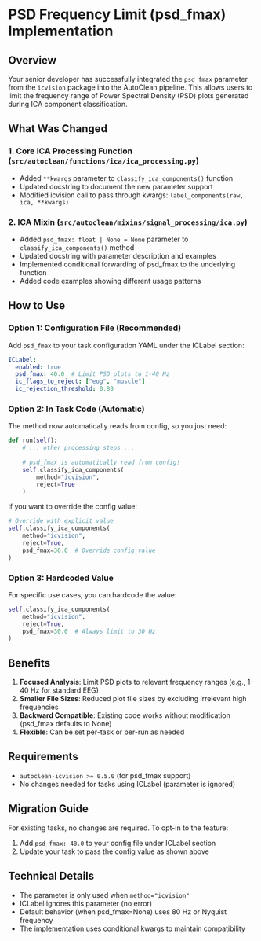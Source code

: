 # PSD Frequency Limit (psd_fmax) Implementation

## Overview

Your senior developer has successfully integrated the `psd_fmax` parameter from the `icvision` package into the AutoClean pipeline. This allows users to limit the frequency range of Power Spectral Density (PSD) plots generated during ICA component classification.

## What Was Changed

### 1. **Core ICA Processing Function** (`src/autoclean/functions/ica/ica_processing.py`)
- Added `**kwargs` parameter to `classify_ica_components()` function
- Updated docstring to document the new parameter support
- Modified icvision call to pass through kwargs: `label_components(raw, ica, **kwargs)`

### 2. **ICA Mixin** (`src/autoclean/mixins/signal_processing/ica.py`)
- Added `psd_fmax: float | None = None` parameter to `classify_ica_components()` method
- Updated docstring with parameter description and examples
- Implemented conditional forwarding of psd_fmax to the underlying function
- Added code examples showing different usage patterns

## How to Use

### Option 1: Configuration File (Recommended)
Add `psd_fmax` to your task configuration YAML under the ICLabel section:

```yaml
ICLabel:
  enabled: true
  psd_fmax: 40.0  # Limit PSD plots to 1-40 Hz
  ic_flags_to_reject: ["eog", "muscle"]
  ic_rejection_threshold: 0.80
```

### Option 2: In Task Code (Automatic)
The method now automatically reads from config, so you just need:

```python
def run(self):
    # ... other processing steps ...
    
    # psd_fmax is automatically read from config!
    self.classify_ica_components(
        method="icvision",
        reject=True
    )
```

If you want to override the config value:

```python
# Override with explicit value
self.classify_ica_components(
    method="icvision",
    reject=True,
    psd_fmax=30.0  # Override config value
)
```

### Option 3: Hardcoded Value
For specific use cases, you can hardcode the value:

```python
self.classify_ica_components(
    method="icvision",
    reject=True,
    psd_fmax=30.0  # Always limit to 30 Hz
)
```

## Benefits

1. **Focused Analysis**: Limit PSD plots to relevant frequency ranges (e.g., 1-40 Hz for standard EEG)
2. **Smaller File Sizes**: Reduced plot file sizes by excluding irrelevant high frequencies
3. **Backward Compatible**: Existing code works without modification (psd_fmax defaults to None)
4. **Flexible**: Can be set per-task or per-run as needed

## Requirements

- `autoclean-icvision >= 0.5.0` (for psd_fmax support)
- No changes needed for tasks using ICLabel (parameter is ignored)

## Migration Guide

For existing tasks, no changes are required. To opt-in to the feature:

1. Add `psd_fmax: 40.0` to your config file under ICLabel section
2. Update your task to pass the config value as shown above

## Technical Details

- The parameter is only used when `method="icvision"`
- ICLabel ignores this parameter (no error)
- Default behavior (when psd_fmax=None) uses 80 Hz or Nyquist frequency
- The implementation uses conditional kwargs to maintain compatibility